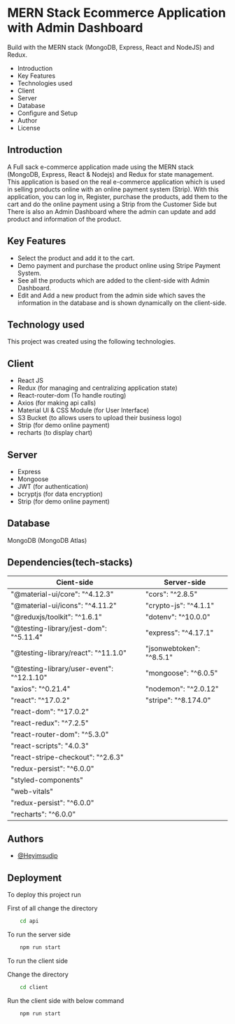 
# MERN Stack Ecommerce Application with Admin Dashboard

Build with the MERN stack (MongoDB, Express, React and NodeJS) and Redux.





 - Introduction
 - Key Features
 - Technologies used
 - Client
 - Server
 - Database
 - Configure and Setup
 - Author
 - License


 



## Introduction
A Full sack e-commerce application made using the MERN stack (MongoDB, Express, React & Nodejs) and Redux for state management. This application is based on the real e-commerce application which is used in selling products online with an online payment system (Strip). With this application, you can log in, Register, purchase the products, add them to the cart and do the online payment using a Strip from the Customer Side but There is also an Admin Dashboard where the admin can update and add product and information of the product.  


## Key Features

- Select the product and add it to the cart.
- Demo payment and purchase the product online using Stripe Payment System.
- See all the products which are added to the client-side with Admin Dashboard.
- Edit and Add a new product from the admin side which saves the information in the database and is shown dynamically on the client-side.

## Technology used
This project was created using the following technologies.

## Client
- React JS
- Redux (for managing and centralizing application state)
- React-router-dom (To handle routing)
- Axios (for making api calls)
- Material UI & CSS Module (for User Interface)
- S3 Bucket (to allows users to upload their business logo)
- Strip (for demo online payment)
- recharts (to display chart)

## Server
- Express
- Mongoose
- JWT (for authentication)
- bcryptjs (for data encryption)
- Strip (for demo online payment)

## Database
MongoDB (MongoDB Atlas)



## Dependencies(tech-stacks)

| Cient-side             | Server-side                                                                |
| ----------------- | ------------------------------------------------------------------ |
| "@material-ui/core": "^4.12.3" | "cors": "^2.8.5" |
| "@material-ui/icons": "^4.11.2" | "crypto-js": "^4.1.1" |
| "@reduxjs/toolkit": "^1.6.1" | "dotenv": "^10.0.0" |
| "@testing-library/jest-dom": "^5.11.4" | "express": "^4.17.1" |
| "@testing-library/react": "^11.1.0" | "jsonwebtoken": "^8.5.1" |
|"@testing-library/user-event": "^12.1.10" | "mongoose": "^6.0.5"|
| "axios": "^0.21.4" | "nodemon": "^2.0.12"|
| "react": "^17.0.2" | "stripe": "^8.174.0"|
| "react-dom": "^17.0.2" | |
| "react-redux": "^7.2.5" | |
| "react-router-dom": "^5.3.0" | |
| "react-scripts": "4.0.3" | |
| "react-stripe-checkout": "^2.6.3" | |
| "redux-persist": "^6.0.0" | |
| "styled-components" | |
| "web-vitals" | |
| "redux-persist": "^6.0.0" | |
| "recharts": "^6.0.0" | |


## Authors

- [@Heyimsudip](https://github.com/)


## Deployment

To deploy this project run

First of all change the directory

```bash
    cd api
```
To  run the server side


```bash
    npm run start
```

To run the client side

Change the directory


```bash
    cd client
```

Run the client side with below command

```bash
    npm run start
```